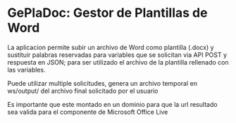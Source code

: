 # GePlaDoc: Gestor de Plantillas de Word

La aplicacion permite subir un archivo de Word como plantilla (.docx) y sustituir palabras reservadas para variables que se solicitan via API POST 
y respuesta en JSON; para ser utilizado el archivo de la plantilla rellenado con las variables.

Puede utilizar multiple solicitudes, genera un archivo temporal en ws/output/ del archivo final solicitado por el usuario

Es importante que este montado en un dominio para que la url resultado sea valida para el componente de Microsoft Office Live


